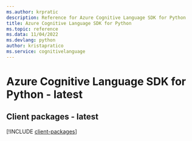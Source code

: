 ```yaml
---
ms.author: krpratic
description: Reference for Azure Cognitive Language SDK for Python
title: Azure Cognitive Language SDK for Python
ms.topic: reference
ms.data: 11/04/2022
ms.devlang: python
author: kristapratico
ms.service: cognitivelanguage
---
```

# Azure Cognitive Language SDK for Python - latest

## Client packages - latest
[!INCLUDE [client-packages](cognitive-language-client-index.md)]